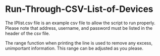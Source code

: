 ﻿# Run-Through-CSV-List-of-Devices

The IPlist.csv file is an example csv file to allow the script to run properly. Please note that address, username, and password must be listed in the header of the csv file.

The range function when printing the line is used to remove any excess, unimportant information.  This range can be adjusted as you please.
